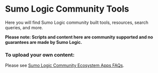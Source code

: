 # Sumo Logic Community Tools
Here you will find Sumo Logic community built tools, resources, search queries, and more.

**Please note: Scripts and content here are community supported and no guarantees are made by Sumo Logic.**

### To upload your own content:
Please see [Sumo Logic Community Ecosystem Apps FAQs](https://help.sumologic.com/docs/integrations/community-ecosystem-apps/#faq).